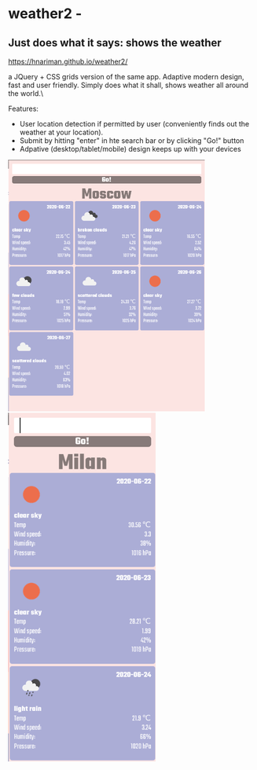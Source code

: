 # weather2 - 
## Just does what it says: shows the weather

https://hnariman.github.io/weather2/

a JQuery + CSS grids version of the same app. Adaptive modern design, fast and user friendly.
Simply does what it shall, shows weather all around the world.\

Features:
- User location detection if permitted by user (conveniently finds out the weather at your location).
- Submit by hitting "enter" in hte search bar or by clicking "Go!" button
- Adpative (desktop/tablet/mobile) design keeps up with your devices


<img src="./screenshot.png" width="400px" />             
<img src="./screenshot2.png" width="300px" />

